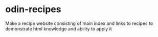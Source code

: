# odin-recipes
Make a recipe website consisting of main index and links to recipes
to demonstrate html knowledge and ability to apply it 
